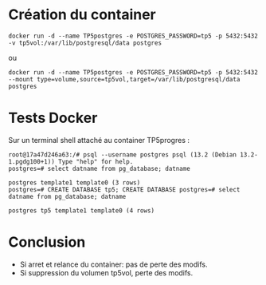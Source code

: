 # Création du container

`docker run -d --name TP5postgres -e POSTGRES_PASSWORD=tp5 -p 5432:5432 -v tp5vol:/var/lib/postgresql/data postgres`

ou

`docker run -d --name TP5postgres -e POSTGRES_PASSWORD=tp5 -p 5432:5432 --mount type=volume,source=tp5vol,target=/var/lib/postgresql/data postgres`

# Tests Docker

Sur un terminal shell attaché au container TP5progres :

```
root@17a47d246a63:/# psql --username postgres psql (13.2 (Debian 13.2-1.pgdg100+1)) Type "help" for help.
postgres=# select datname from pg_database; datname

postgres template1 template0 (3 rows)
postgres=# CREATE DATABASE tp5; CREATE DATABASE postgres=# select datname from pg_database; datname

postgres tp5 template1 template0 (4 rows)
```

# Conclusion

- Si arret et relance du container: pas de perte des modifs.
- Si suppression du volumen tp5vol, perte des modifs.
